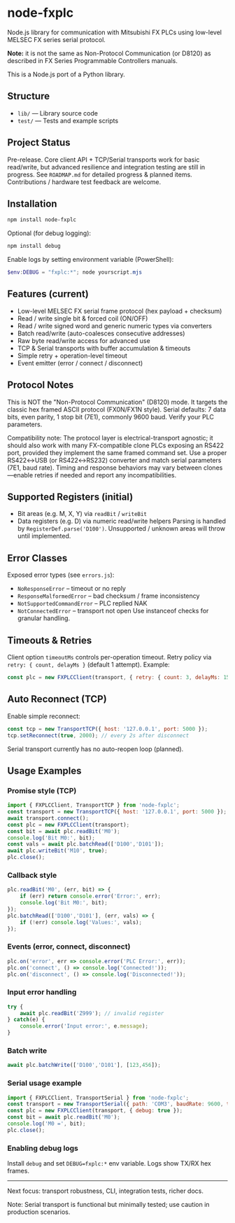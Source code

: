 # node-fxplc

Node.js library for communication with Mitsubishi FX PLCs using low-level MELSEC FX series serial protocol.

**Note:** it is not the same as Non-Protocol Communication (or D8120) as described in FX Series Programmable Controllers manuals.

This is a Node.js port of a Python library.

## Structure
- `lib/` — Library source code
- `test/` — Tests and example scripts

## Project Status
Pre-release. Core client API + TCP/Serial transports work for basic read/write, but advanced resilience and integration testing are still in progress.
See `ROADMAP.md` for detailed progress & planned items. Contributions / hardware test feedback are welcome.

## Installation
```bash
npm install node-fxplc
```
Optional (for debug logging):
```bash
npm install debug
```
Enable logs by setting environment variable (PowerShell):
```powershell
$env:DEBUG = "fxplc:*"; node yourscript.mjs
```

## Features (current)
- Low-level MELSEC FX serial frame protocol (hex payload + checksum)
- Read / write single bit & forced coil (ON/OFF)
- Read / write signed word and generic numeric types via converters
- Batch read/write (auto-coalesces consecutive addresses)
- Raw byte read/write access for advanced use
- TCP & Serial transports with buffer accumulation & timeouts
- Simple retry + operation-level timeout
- Event emitter (error / connect / disconnect)

## Protocol Notes
This is NOT the "Non-Protocol Communication" (D8120) mode. It targets the classic hex framed ASCII protocol (FX0N/FX1N style). Serial defaults: 7 data bits, even parity, 1 stop bit (7E1), commonly 9600 baud. Verify your PLC parameters.

Compatibility note: The protocol layer is electrical-transport agnostic; it should also work with many FX-compatible clone PLCs exposing an RS422 port, provided they implement the same framed command set. Use a proper RS422↔USB (or RS422↔RS232) converter and match serial parameters (7E1, baud rate). Timing and response behaviors may vary between clones—enable retries if needed and report any incompatibilities.

## Supported Registers (initial)
- Bit areas (e.g. M, X, Y) via `readBit` / `writeBit`
- Data registers (e.g. D) via numeric read/write helpers
Parsing is handled by `RegisterDef.parse('D100')`. Unsupported / unknown areas will throw until implemented.

## Error Classes
Exposed error types (see `errors.js`):
- `NoResponseError` – timeout or no reply
- `ResponseMalformedError` – bad checksum / frame inconsistency
- `NotSupportedCommandError` – PLC replied NAK
- `NotConnectedError` – transport not open
Use instanceof checks for granular handling.

## Timeouts & Retries
Client option `timeoutMs` controls per-operation timeout. Retry policy via `retry: { count, delayMs }` (default 1 attempt). Example:
```js
const plc = new FXPLCClient(transport, { retry: { count: 3, delayMs: 150 }, timeoutMs: 2500 });
```

## Auto Reconnect (TCP)
Enable simple reconnect:
```js
const tcp = new TransportTCP({ host: '127.0.0.1', port: 5000 });
tcp.setReconnect(true, 2000); // every 2s after disconnect
```
Serial transport currently has no auto-reopen loop (planned).


## Usage Examples

### Promise style (TCP)
```js
import { FXPLCClient, TransportTCP } from 'node-fxplc';
const transport = new TransportTCP({ host: '127.0.0.1', port: 5000 });
await transport.connect();
const plc = new FXPLCClient(transport);
const bit = await plc.readBit('M0');
console.log('Bit M0:', bit);
const vals = await plc.batchRead(['D100','D101']);
await plc.writeBit('M10', true);
plc.close();
```

### Callback style
```js
plc.readBit('M0', (err, bit) => {
	if (err) return console.error('Error:', err);
	console.log('Bit M0:', bit);
});
plc.batchRead(['D100','D101'], (err, vals) => {
	if (!err) console.log('Values:', vals);
});
```

### Events (error, connect, disconnect)
```js
plc.on('error', err => console.error('PLC Error:', err));
plc.on('connect', () => console.log('Connected!'));
plc.on('disconnect', () => console.log('Disconnected!'));
```

### Input error handling
```js
try {
	await plc.readBit('Z999'); // invalid register
} catch(e) {
	console.error('Input error:', e.message);
}
```

### Batch write
```js
await plc.batchWrite(['D100','D101'], [123,456]);
```

### Serial usage example
```js
import { FXPLCClient, TransportSerial } from 'node-fxplc';
const transport = new TransportSerial({ path: 'COM3', baudRate: 9600, timeout: 1500 });
const plc = new FXPLCClient(transport, { debug: true });
const bit = await plc.readBit('M0');
console.log('M0 =', bit);
plc.close();
```

### Enabling debug logs
Install `debug` and set `DEBUG=fxplc:*` env variable. Logs show TX/RX hex frames.

---
Next focus: transport robustness, CLI, integration tests, richer docs.

Note: Serial transport is functional but minimally tested; use caution in production scenarios.

